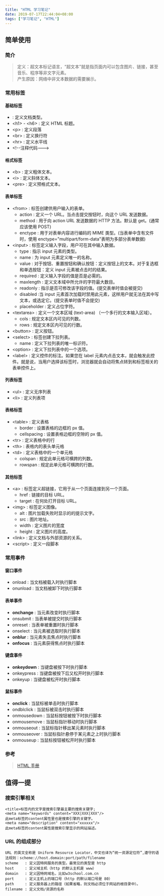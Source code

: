 ```yaml
---
title: "HTML 学习笔记"
date: 2019-07-17T22:44:04+08:00
tags: ["学习笔记", "HTML"]
---
```


## 简单使用

### 简介

> 定义：超文本标记语言，“超文本”就是指页面内可以包含图片、链接，甚至音乐、程序等非文字元素。  
> 产生原因：网络中非文本数据的需要展示。

### 常用标签

#### 基础标签

- <!DOCTYPE> : 定义文档类型。
- \<h1> - \<h6> : 定义 HTML 标题。
- \<p> : 定义段落
- \<br> : 定义换行符
- \<hr> : 定义水平线
- \<!--注释代码--->

#### 格式标签

- \<b> : 定义粗体文本。
- \<i> : 定义斜体文本。
- \<pre> : 定义预格式文本。

#### 表单标签

- \<from> : 标签创建供用户输入的表单。
  - action : 定义一个 URL。当点击提交按钮时，向这个 URL 发送数据。
  - method : 用于向 action URL 发送数据的 HTTP 方法。默认是 get。(通常应该使用 POST)
  - enctype : 用于对表单内容进行编码的 MIME 类型。(当表单中含有文件时，使用 enctype="multipart/form-data"表明为多部分表单数据)
- \<input> : 标签定义输入字段，用户可在其中输入数据。
  - type : 指示 input 元素的类型。
  - name : 为 input 元素定义唯一的名称。
  - value : 对于按钮、重置按钮和确认按钮：定义按钮上的文本。对于复选框和单选按钮：定义 input 元素被点击时的结果。
  - required : 定义输入字段的值是否是必需的。
  - maxlength : 定义文本域中所允许的字符最大数目。
  - readonly : 指示是否可修改该字段的值。(提交表单时值会被提交)
  - disabled :当 input 元素首次加载时禁用此元素，这样用户就无法在其中写文本，或选定它。(提交表单时值不会提交)
  - placeholder : 定义占位字符。
- \<textarea> : 定义一个文本区域 (text-area) （一个多行的文本输入区域）。
  - cols : 规定文本区内可见的列数。
  - rows : 规定文本区内可见的行数。
- \<button> : 定义按钮。
- \<select> : 标签创建下拉列表。
  - name : 定义下拉列表的唯一标识符。
- \<option> : 定义下拉列表中的一个选项。
- \<label> : 定义控件的标注。如果您在 label 元素内点击文本，就会触发此控件。就是说，当用户选择该标签时，浏览器就会自动将焦点转到和标签相关的表单控件上。

#### 列表标签

- \<ul> : 定义无序列表
- \<li> : 定义列表项

#### 表格标签

- \<table> : 定义表格
  - border : 设置表格的边框的 px 值。
  - cellspacing : 设置表格边框的空隙的 px 值。
- \<tr> : 定义表格中的行
- \<th> : 表格内的表头单元格
- \<td> : 定义表格中的一个单元格
  - colspan : 规定此单元格可横跨的列数。
  - rowspan : 规定此单元格可横跨的行数。

#### 其他标签

- \<a> : 标签定义超链接，它用于从一个页面连接到另一个页面。
  - href : 链接的目标 URL。
  - target : 在何处打开目标 URL。
- \<img> : 标签定义图像。
  - alt : 图片加载失败时显示的的提示文字。
  - src : 图片地址。
  - width : 定义图片的宽度
  - height : 定义图片的高度。
- \<link> : 定义文档与外部资源的关系。
- \<script> : 定义一段脚本

### 常用事件

#### 窗口事件

- onload : 当文档被载入时执行脚本
- onunload : 当文档被卸下时执行脚本

#### 表单事件

- **onchange** : 当元素改变时执行脚本
- onsubmit : 当表单被提交时执行脚本
- onreset : 当表单被重置时执行脚本
- onselect : 当元素被选取时执行脚本
- **onblur** : 当元素失去焦点时执行脚本
- **onfocus** : 当元素获得焦点时执行脚本

#### 键盘事件

- **onkeydown** : 当键盘被按下时执行脚本
- onkeypress : 当键盘被按下后又松开时执行脚本
- onkeyup : 当键盘被松开时执行脚本

#### 鼠标事件

- **onclick** : 当鼠标被单击时执行脚本
- ondblclick : 当鼠标被双击时执行脚本
- onmousedown : 当鼠标按钮被按下时执行脚本
- onmousemove : 当鼠标指针移动时执行脚本
- onmouseout : 当鼠标指针移出某元素时执行脚本
- onmouseover : 当鼠标指针悬停于某元素之上时执行脚本
- onmouseup : 当鼠标按钮被松开时执行脚本

### 参考

> [HTML 手册](http://t.mb5u.com/html/)

## 值得一提

### 搜索引擎相关

```
<title>标签内的文字是搜索引擎最主要的搜索关键字;
<meta name="keywords" content="XXX|XXX|XXX"/>
此meta标签的content属性里也是搜索引擎的关键字。
<meta name="description" content="xxxxxx"/>
此meta标签的content属性是搜索引擎显示的网站描述。
```

### URL 的组成部分

```
URL 的英文全称是 Uniform Resource Locator，中文也译为“统一资源定位符”,遵守的语法规则：scheme://host.domain:port/path/filename
scheme   : 定义因特网服务的类型。最常见的类型是 http
host     : 定义域主机（http 的默认主机是 www）
domain   : 定义因特网域名，比如w3school.com.cn
port     : 定义主机上的端口号（http 的默认端口号是 80）
path     : 定义服务器上的路径（如果省略，则文档必须位于网站的根目录中）。
filename : 定义文档/资源的名称
```

